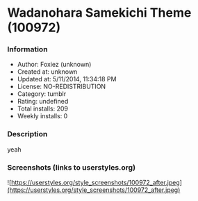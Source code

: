 # Wadanohara Samekichi Theme (100972)

### Information
- Author: Foxiez (unknown)
- Created at: unknown
- Updated at: 5/11/2014, 11:34:18 PM
- License: NO-REDISTRIBUTION
- Category: tumblr
- Rating: undefined
- Total installs: 209
- Weekly installs: 0


### Description
yeah


### Screenshots (links to userstyles.org)
![https://userstyles.org/style_screenshots/100972_after.jpeg](https://userstyles.org/style_screenshots/100972_after.jpeg)


